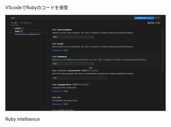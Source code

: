 VScodeでRubyのコードを保管

![Alt text](/assets/images/2023-07-29-vscode-ruby/image.png)

Ruby intellsence


